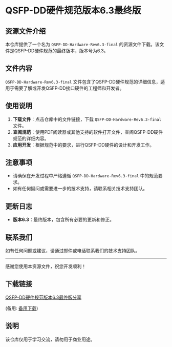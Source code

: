 # QSFP-DD硬件规范版本6.3最终版

## 资源文件介绍

本仓库提供了一个名为 `QSFP-DD-Hardware-Rev6.3-final` 的资源文件下载。该文件是QSFP-DD硬件规范的最终版本，版本号为6.3。

## 文件内容

`QSFP-DD-Hardware-Rev6.3-final` 文件包含了QSFP-DD硬件规范的详细信息，适用于需要了解或开发QSFP-DD接口硬件的工程师和开发者。

## 使用说明

1. **下载文件**：点击仓库中的文件链接，下载 `QSFP-DD-Hardware-Rev6.3-final` 文件。
2. **查阅规范**：使用PDF阅读器或其他支持的软件打开文件，查阅QSFP-DD硬件规范的详细内容。
3. **应用开发**：根据规范中的要求，进行QSFP-DD硬件的设计和开发工作。

## 注意事项

- 请确保在开发过程中严格遵循 `QSFP-DD-Hardware-Rev6.3-final` 中的规范要求。
- 如有任何疑问或需要进一步的技术支持，请联系相关技术支持团队。

## 更新日志

- **版本6.3**：最终版本，包含所有必要的更新和修正。

## 联系我们

如有任何问题或建议，请通过邮件或电话联系我们的技术支持团队。

---

感谢您使用本资源文件，祝您开发顺利！

## 下载链接
[QSFP-DD硬件规范版本6.3最终版分享](https://pan.quark.cn/s/804e94001de2) 

(备用: [备用下载](https://pan.baidu.com/s/1sHxOSSgaULfMWEfsA-_aow?pwd=go1g))

## 说明

该仓库仅用于学习交流，请勿用于商业用途。
